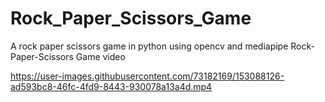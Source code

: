 # Rock_Paper_Scissors_Game
A rock paper scissors game in python using opencv and mediapipe
Rock-Paper-Scissors Game video 

https://user-images.githubusercontent.com/73182169/153088126-ad593bc8-46fc-4fd9-8443-930078a13a4d.mp4









